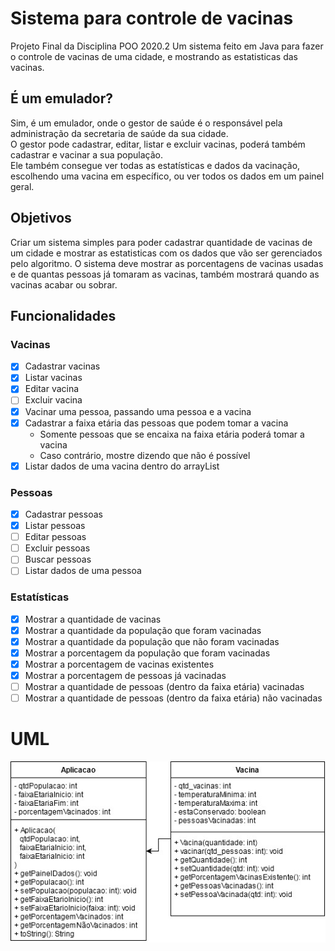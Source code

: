 # Sistema para controle de vacinas
Projeto Final da Disciplina POO 2020.2
Um sistema feito em Java para fazer o controle de vacinas de uma cidade, e mostrando as estatisticas das vacinas.

## É um emulador?
  Sim, é um emulador, onde o gestor de saúde é o responsável pela administração da secretaria de saúde da sua cidade.<br>
  O gestor pode cadastrar, editar, listar e excluir vacinas, poderá também cadastrar e vacinar a sua população.<br>
  Ele também consegue ver todas as estatísticas e dados da vacinação, escolhendo uma vacina em específico, ou ver todos os dados em um painel geral.

## Objetivos
  Criar um sistema simples para poder cadastrar quantidade de vacinas de um cidade e mostrar as estatisticas com os dados que vão ser gerenciados pelo algoritmo. O sistema deve mostrar as porcentagens de vacinas usadas e de quantas pessoas já tomaram as vacinas, também mostrará quando as vacinas acabar ou sobrar.

## Funcionalidades
  
  ### Vacinas
  - [x] Cadastrar vacinas
  - [x] Listar vacinas
  - [x] Editar vacina
  - [ ] Excluir vacina
  - [x] Vacinar uma pessoa, passando uma pessoa e a vacina
  - [x] Cadastrar a faixa etária das pessoas que podem tomar a vacina
    - Somente pessoas que se encaixa na faixa etária poderá tomar a vacina
    - Caso contrário, mostre dizendo que não é possível
  - [x] Listar dados de uma vacina dentro do arrayList
  
  ### Pessoas
  - [x] Cadastrar pessoas
  - [x] Listar pessoas
  - [ ] Editar pessoas
  - [ ] Excluir pessoas
  - [ ] Buscar pessoas
  - [ ] Listar dados de uma pessoa

### Estatísticas
  - [x] Mostrar a quantidade de vacinas
  - [x] Mostrar a quantidade da população que foram vacinadas
  - [x] Mostrar a quantidade da população que não foram vacinadas
  - [x] Mostrar a porcentagem da população que foram vacinadas
  - [x] Mostrar a porcentagem de vacinas existentes
  - [x] Mostrar a porcentagem de pessoas já vacinadas
  - [ ] Mostrar a quantidade de pessoas (dentro da faixa etária) vacinadas
  - [ ] Mostrar a quantidade de pessoas (dentro da faixa etária) não vacinadas

# UML
![](Controle-de-vacinas.jpg)
